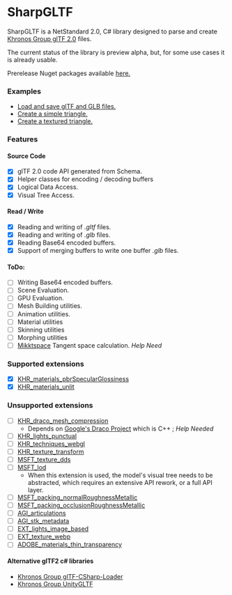 # SharpGLTF

SharpGLTF is a NetStandard 2.0, C# library designed to parse and create [Khronos Group glTF 2.0](https://github.com/KhronosGroup/glTF) files.

The current status of the library is preview alpha, but, for some use cases it is already usable.

Prerelease Nuget packages available [here.](https://www.nuget.org/packages/SharpGLTF)

### Examples

- [Load and save glTF and GLB files.](https://github.com/vpenades/SharpGLTF/blob/master/tests/SharpGLTF.Tests/Schema2/LoadAndSave/LoadModelTests.cs#L100)
- [Create a simple triangle.](https://github.com/vpenades/SharpGLTF/blob/master/tests/SharpGLTF.Tests/Schema2/Authoring/CreateModelTests.cs#L25)
- [Create a textured triangle.](https://github.com/vpenades/SharpGLTF/blob/master/tests/SharpGLTF.Tests/Schema2/Authoring/CreateModelTests.cs#L76)

### Features

#### Source Code
- [x] glTF 2.0 code API generated from Schema.
- [x] Helper classes for encoding / decoding buffers
- [x] Logical Data Access.
- [x] Visual Tree Access.

#### Read / Write
- [x] Reading and writing of *.gltf* files.
- [x] Reading and writing of *.glb* files.
- [x] Reading Base64 encoded buffers.
- [x] Support of merging buffers to write one buffer *.glb* files.

#### ToDo:
- [ ] Writing Base64 encoded buffers.
- [ ] Scene Evaluation.
- [ ] GPU Evaluation.
- [ ] Mesh Building utilities.
- [ ] Animation utilities.
- [ ] Material utilities
- [ ] Skinning utilities
- [ ] Morphing utilities
- [ ] [Mikktspace](https://github.com/tcoppex/ext-mikktspace) Tangent space calculation. *Help Need*

### Supported extensions

- [x] [KHR_materials_pbrSpecularGlossiness](https://github.com/KhronosGroup/glTF/tree/master/extensions/2.0/Khronos/KHR_materials_pbrSpecularGlossiness)
- [x] [KHR_materials_unlit](https://github.com/KhronosGroup/glTF/tree/master/extensions/2.0/Khronos/KHR_materials_unlit)

### Unsupported extensions

- [ ] [KHR_draco_mesh_compression](https://github.com/KhronosGroup/glTF/tree/master/extensions/2.0/Khronos/KHR_draco_mesh_compression)
  - Depends on [Google's Draco Project](https://github.com/google/draco) which is C++ ; *Help Needed*
- [ ] [KHR_lights_punctual](https://github.com/KhronosGroup/glTF/tree/master/extensions/2.0/Khronos/KHR_lights_punctual)
- [ ] [KHR_techniques_webgl](https://github.com/KhronosGroup/glTF/tree/master/extensions/2.0/Khronos/KHR_techniques_webgl)
- [ ] [KHR_texture_transform](https://github.com/KhronosGroup/glTF/tree/master/extensions/2.0/Khronos/KHR_texture_transform)
- [ ] [MSFT_texture_dds](https://github.com/KhronosGroup/glTF/tree/master/extensions/2.0/Vendor/MSFT_texture_dds)
- [ ] [MSFT_lod](https://github.com/KhronosGroup/glTF/tree/master/extensions/2.0/Vendor/MSFT_lod)
  - When this extension is used, the model's visual tree needs to be abstracted, which requires an extensive API rework, or a full API layer.
- [ ] [MSFT_packing_normalRoughnessMetallic](https://github.com/KhronosGroup/glTF/tree/master/extensions/2.0/Vendor/MSFT_packing_normalRoughnessMetallic)
- [ ] [MSFT_packing_occlusionRoughnessMetallic](https://github.com/KhronosGroup/glTF/tree/master/extensions/2.0/Vendor/MSFT_packing_occlusionRoughnessMetallic)
- [ ] [AGI_articulations](https://github.com/KhronosGroup/glTF/tree/master/extensions/2.0/Vendor/AGI_articulations)
- [ ] [AGI_stk_metadata](https://github.com/KhronosGroup/glTF/tree/master/extensions/2.0/Vendor/AGI_stk_metadata)
- [ ] [EXT_lights_image_based](https://github.com/KhronosGroup/glTF/tree/master/extensions/2.0/Vendor/EXT_lights_image_based)
- [ ] [EXT_texture_webp](https://github.com/KhronosGroup/glTF/tree/master/extensions/2.0/Vendor/EXT_texture_webp)
- [ ] [ADOBE_materials_thin_transparency](https://github.com/KhronosGroup/glTF/tree/master/extensions/2.0/Vendor/ADOBE_materials_thin_transparency)

#### Alternative glTF2 c# libraries
- [Khronos Group glTF-CSharp-Loader](https://github.com/KhronosGroup/glTF-CSharp-Loader)
- [Khronos Group UnityGLTF](https://github.com/KhronosGroup/UnityGLTF)

